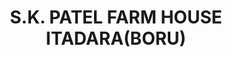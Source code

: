 ---
title: "S.K. PATEL FARM HOUSE ITADARA(BORU)"
url: /boru/s-k-patel-farm-house-itadara-boru/
shop: agrarian
---